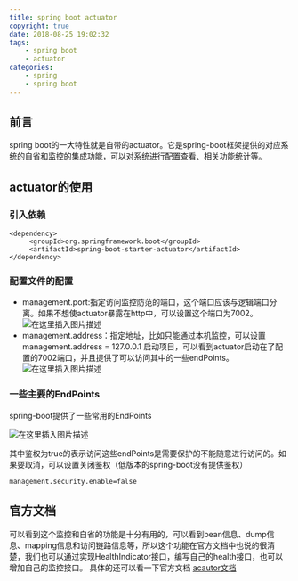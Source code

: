 ```yaml
---
title: spring boot actuator
copyright: true
date: 2018-08-25 19:02:32
tags:
    - spring boot
    - actuator
categories:
    - spring
    - spring boot
---
```

## 前言
spring boot的一大特性就是自带的actuator。它是spring-boot框架提供的对应系统的自省和监控的集成功能，可以对系统进行配置查看、相关功能统计等。

## actuator的使用
### 引入依赖
```
<dependency>
     <groupId>org.springframework.boot</groupId>
     <artifactId>spring-boot-starter-actuator</artifactId>
</dependency>
```

### 配置文件的配置
- management.port:指定访问监控防范的端口，这个端口应该与逻辑端口分离。如果不想使actuator暴露在http中，可以设置这个端口为7002。
![在这里插入图片描述](https://img-blog.csdnimg.cn/20181203003653424.png?x-oss-process=image/watermark,type_ZmFuZ3poZW5naGVpdGk,shadow_10,text_aHR0cHM6Ly9ibG9nLmNzZG4ubmV0L3psajEyMTc=,size_16,color_FFFFFF,t_70)
- management.address：指定地址，比如只能通过本机监控，可以设置 management.address = 127.0.0.1
启动项目，可以看到actuator启动在了配置的7002端口，并且提供了可以访问其中的一些endPoints。
![在这里插入图片描述](https://img-blog.csdnimg.cn/20181203003701603.jpeg?x-oss-process=image/watermark,type_ZmFuZ3poZW5naGVpdGk,shadow_10,text_aHR0cHM6Ly9ibG9nLmNzZG4ubmV0L3psajEyMTc=,size_16,color_FFFFFF,t_70)

### 一些主要的EndPoints
spring-boot提供了一些常用的EndPoints

![在这里插入图片描述](https://img-blog.csdnimg.cn/20181203003710947.png?x-oss-process=image/watermark,type_ZmFuZ3poZW5naGVpdGk,shadow_10,text_aHR0cHM6Ly9ibG9nLmNzZG4ubmV0L3psajEyMTc=,size_16,color_FFFFFF,t_70)

其中鉴权为true的表示访问这些endPoints是需要保护的不能随意进行访问的。如果要取消，可以设置关闭鉴权（低版本的spring-boot没有提供鉴权）

```
management.security.enable=false
```

## 官方文档
可以看到这个监控和自省的功能是十分有用的，可以看到bean信息、dump信息、mapping信息和访问链路信息等，所以这个功能在官方文档中也说的很清楚，我们也可以通过实现HealthIndicator接口，编写自己的health接口，也可以增加自己的监控接口。
具体的还可以看一下官方文档 [acautor文档](https://docs.spring.io/spring-boot/docs/current/reference/htmlsingle/#production-ready)
